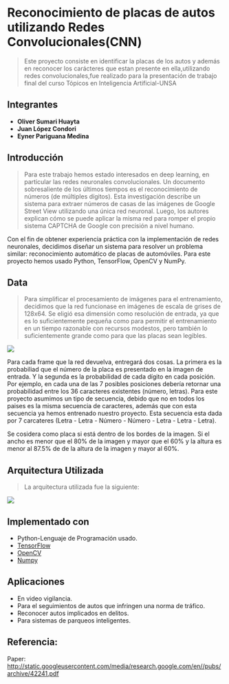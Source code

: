 # Reconocimiento de placas de autos utilizando Redes Convolucionales(CNN)
> Este proyecto consiste en identificar la placas de los autos y además en reconocer los carácteres que estan presente en ella,utilizando 
redes convolucionales,fue realizado para la presentación de trabajo final del curso Tópicos en Inteligencia Artificial-UNSA



## Integrantes
* **Oliver Sumari Huayta**
* **Juan López Condori**
* **Eyner Pariguana Medina**


## Introducción
> Para este trabajo hemos estado interesados en deep learning, en particular las redes neuronales convolucionales. Un documento sobresaliente de los últimos tiempos es el reconocimiento de números (de múltiples dígitos). Esta investigación describe un sistema para extraer números de casas de las imágenes de Google Street View utilizando una única red neuronal. Luego, los autores explican cómo se puede aplicar la misma red para romper el propio sistema CAPTCHA de Google con precisión a nivel humano.

Con el fin de obtener experiencia práctica con la implementación de redes neuronales, decidimos diseñar un sistema para resolver un problema similar: reconocimiento automático de placas de automóviles. Para este proyecto hemos usado Python, TensorFlow, OpenCV y NumPy.

## Data

> Para simplificar el procesamiento de imágenes para el entrenamiento, decidimos que la red funcionase en imágenes de escala de grises de 128x64. Se eligió esa dimensión como resolución de entrada, ya que es lo suficientemente pequeña como para permitir el entrenamiento en un tiempo razonable con recursos modestos, pero también lo suficientemente grande como para que las placas sean legibles.

![](https://matthewearl.github.io/assets/cnn-anpr/window-example.jpg)

Para cada frame que la red devuelva, entregará dos cosas. La primera es la probabiliad que el número de la placa es presentado en la imagen de entrada. Y la segunda es la probabilidad de cada dígito en cada posición. Por ejemplo, en cada una de las 7 posibles posiciones debería retornar una probabilidad entre los 36 caracteres existentes (número, letras). Para este proyecto asumimos un tipo de secuencia, debido que no en todos los paises es la misma secuencia de caracteres, además que con esta secuencia ya hemos entrenado nuestro proyecto. Esta secuencia esta dada por 7 carcateres (Letra - Letra - Número - Número - Letra - Letra - Letra).

Se cosidera como placa si está dentro de los bordes de la imagen. Si el ancho es menor que el 80% de la imagen y mayor que el 60% y la altura es menor al 87.5% de de la altura de la imagen y mayor al 60%.  


## Arquitectura Utilizada
> La arquitectura utilizada fue la siguiente:

![](https://matthewearl.github.io/assets/cnn-anpr/topology.svg)

## Implementado con
* Python-Lenguaje de Programación usado.
* [TensorFlow](https://www.tensorflow.org/) 
* [OpenCV](http://opencv.org/) 
* [Numpy](http://www.numpy.org/) 


## Aplicaciones 

  * En video vigilancia.
  * Para el seguimientos de autos que infringen una norma de tráfico.
  * Reconocer autos implicados en delitos.
  * Para sistemas de parqueos inteligentes.

## Referencia:
Paper: http://static.googleusercontent.com/media/research.google.com/en//pubs/archive/42241.pdf
